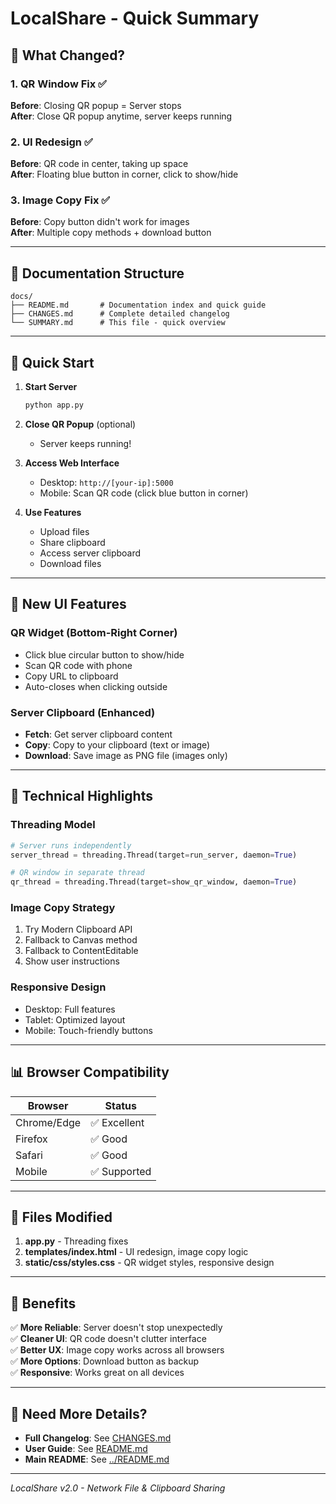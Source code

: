 # LocalShare - Quick Summary

## 🎯 What Changed?

### 1. QR Window Fix ✅
**Before**: Closing QR popup = Server stops  
**After**: Close QR popup anytime, server keeps running

### 2. UI Redesign ✅
**Before**: QR code in center, taking up space  
**After**: Floating blue button in corner, click to show/hide

### 3. Image Copy Fix ✅
**Before**: Copy button didn't work for images  
**After**: Multiple copy methods + download button

---

## 📁 Documentation Structure

```
docs/
├── README.md       # Documentation index and quick guide
├── CHANGES.md      # Complete detailed changelog
└── SUMMARY.md      # This file - quick overview
```

---

## 🚀 Quick Start

1. **Start Server**
   ```bash
   python app.py
   ```

2. **Close QR Popup** (optional)
   - Server keeps running!

3. **Access Web Interface**
   - Desktop: `http://[your-ip]:5000`
   - Mobile: Scan QR code (click blue button in corner)

4. **Use Features**
   - Upload files
   - Share clipboard
   - Access server clipboard
   - Download files

---

## 🎨 New UI Features

### QR Widget (Bottom-Right Corner)
- Click blue circular button to show/hide
- Scan QR code with phone
- Copy URL to clipboard
- Auto-closes when clicking outside

### Server Clipboard (Enhanced)
- **Fetch**: Get server clipboard content
- **Copy**: Copy to your clipboard (text or image)
- **Download**: Save image as PNG file (images only)

---

## 🔧 Technical Highlights

### Threading Model
```python
# Server runs independently
server_thread = threading.Thread(target=run_server, daemon=True)

# QR window in separate thread
qr_thread = threading.Thread(target=show_qr_window, daemon=True)
```

### Image Copy Strategy
1. Try Modern Clipboard API
2. Fallback to Canvas method
3. Fallback to ContentEditable
4. Show user instructions

### Responsive Design
- Desktop: Full features
- Tablet: Optimized layout
- Mobile: Touch-friendly buttons

---

## 📊 Browser Compatibility

| Browser | Status |
|---------|--------|
| Chrome/Edge | ✅ Excellent |
| Firefox | ✅ Good |
| Safari | ✅ Good |
| Mobile | ✅ Supported |

---

## 📝 Files Modified

1. **app.py** - Threading fixes
2. **templates/index.html** - UI redesign, image copy logic
3. **static/css/styles.css** - QR widget styles, responsive design

---

## 🎉 Benefits

✅ **More Reliable**: Server doesn't stop unexpectedly  
✅ **Cleaner UI**: QR code doesn't clutter interface  
✅ **Better UX**: Image copy works across all browsers  
✅ **More Options**: Download button as backup  
✅ **Responsive**: Works great on all devices  

---

## 📖 Need More Details?

- **Full Changelog**: See [CHANGES.md](./CHANGES.md)
- **User Guide**: See [README.md](./README.md)
- **Main README**: See [../README.md](../README.md)

---

*LocalShare v2.0 - Network File & Clipboard Sharing*

